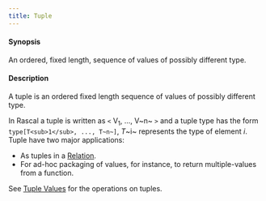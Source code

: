 ```yaml
---
title: Tuple
---
```


#### Synopsis

An ordered, fixed length, sequence of values of possibly different type.

#### Description

A tuple is an ordered fixed length sequence of values of possibly different type.

In Rascal a tuple is written as `<` V<sub>1</sub>, ..., V~n~ `>` and a tuple type has the form `type[T<sub>1</sub>, ..., T~n~]`,
_T_~i~ represents the type of element _i_. Tuple have two major applications:

*  As tuples in a [Relation](../../Rascalopedia/Relation).
*  For ad-hoc packaging of values, for instance, to return multiple-values from a function.


See [Tuple Values](../../Rascal/Expressions/Values/Tuple) for the operations on tuples.



